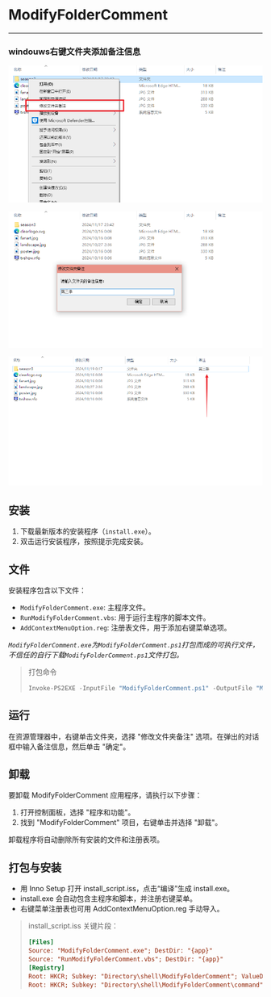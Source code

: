 # ModifyFolderComment 

---
### windouws右键文件夹添加备注信息

![Snipaste_2024-11-19_00-16-04.png](images/Snipaste_2024-11-19_00-16-04.png)

![Snipaste_2024-11-19_00-17-03.png](images/Snipaste_2024-11-19_00-17-03.png)

![Snipaste_2024-11-19_00-18-02.png](images/Snipaste_2024-11-19_00-18-02.png)

## 安装

1. 下载最新版本的安装程序（`install.exe`）。
2. 双击运行安装程序，按照提示完成安装。

## 文件

安装程序包含以下文件：

- `ModifyFolderComment.exe`: 主程序文件。
- `RunModifyFolderComment.vbs`: 用于运行主程序的脚本文件。
- `AddContextMenuOption.reg`: 注册表文件，用于添加右键菜单选项。

_`ModifyFolderComment.exe`为`ModifyFolderComment.ps1`打包而成的可执行文件，不信任的自行下载`ModifyFolderComment.ps1`文件打包。_
> 打包命令
> ```powershell
> Invoke-PS2EXE -InputFile "ModifyFolderComment.ps1" -OutputFile "ModifyFolderComment.exe" -NoConsole -requireAdmin
> ```


## 运行

在资源管理器中，右键单击文件夹，选择 "修改文件夹备注" 选项。在弹出的对话框中输入备注信息，然后单击 "确定"。

## 卸载

要卸载 ModifyFolderComment 应用程序，请执行以下步骤：

1. 打开控制面板，选择 "程序和功能"。
2. 找到 "ModifyFolderComment" 项目，右键单击并选择 "卸载"。

卸载程序将自动删除所有安装的文件和注册表项。

## 打包与安装

- 用 Inno Setup 打开 install_script.iss，点击“编译”生成 install.exe。
- install.exe 会自动包含主程序和脚本，并注册右键菜单。
- 右键菜单注册表也可用 AddContextMenuOption.reg 手动导入。

> install_script.iss 关键片段：
> ```ini
> [Files]
> Source: "ModifyFolderComment.exe"; DestDir: "{app}"
> Source: "RunModifyFolderComment.vbs"; DestDir: "{app}"
> [Registry]
> Root: HKCR; Subkey: "Directory\shell\ModifyFolderComment"; ValueData: "修改文件夹备注"
> Root: HKCR; Subkey: "Directory\shell\ModifyFolderComment\command"; ValueData: "wscript.exe \"{app}\RunModifyFolderComment.vbs\" \"%1\""
> ```
